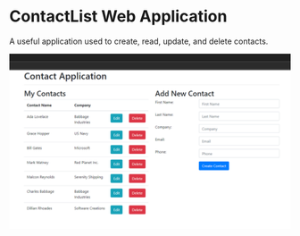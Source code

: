 # ContactList Web Application
A useful application used to create, read, update, and delete contacts.

<img src="ContactListAppScreenshot.png">